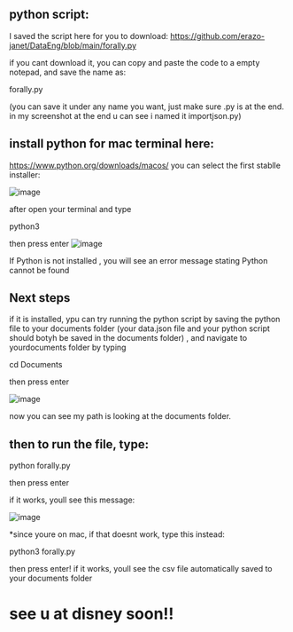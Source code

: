 ## python script:

I saved the script here for you to download:
https://github.com/erazo-janet/DataEng/blob/main/forally.py

if you cant download it, you can copy and paste the code to a empty notepad, and save the name as:

forally.py

(you can save it under any name you want, just make sure .py is at the end. in my screenshot at the end u can see i named it importjson.py)


## install python for mac terminal here: 
https://www.python.org/downloads/macos/
you can select the first stablle installer:

![image](https://github.com/user-attachments/assets/685597dc-33ef-47d0-9303-cea85f451973)

after open your terminal and type 

python3 

then press enter
![image](https://github.com/user-attachments/assets/bdfe8838-e421-4138-8433-e624a4bed045)


If Python is not installed , you will see an error message stating Python cannot be found

## Next steps
if it is installed,  ypu can try running the python script by saving the python file to your documents folder (your data.json file and your python script should botyh be saved in the documents folder) , and navigate to yourdocuments folder by typing 

cd Documents

then press enter

![image](https://github.com/user-attachments/assets/87eb6654-9375-464e-a62f-a1ecfb691e94)

now you can see my path is looking at the documents folder.


## then to run the file, type:

python forally.py

then press enter 

if it works, youll see this message:

![image](https://github.com/user-attachments/assets/18a65df4-90a2-4f4c-8b6a-01180d272373)


*since youre on mac, if that doesnt work, type this instead:

python3 forally.py

then press enter!
if it works, youll see the csv file automatically saved to your documents folder


# see u at disney soon!!


